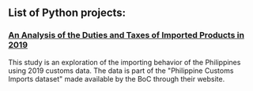 ## List of Python projects:

### [An Analysis of the Duties and Taxes of Imported Products in 2019](https://euced.github.io/eda_customs/)

This study is an exploration of the importing behavior of the Philippines using 2019 customs data. The data is part of the "Philippine Customs Imports dataset" made available by the BoC through their website.
